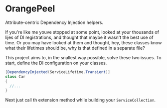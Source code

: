 # OrangePeel
Attribute-centric Dependency Injection helpers.

If you're like me youve stopped at some point, looked at your thousands of lijes of DI registrations, and thought that maybe it wasn't the best use of time.  Or you may have looked at them and thought, hey, these classes know what their lifetimes should be, why is that defined in a separate file?

This project aims to, in the snallest way possible, solve these two issues. To start, define the DI configuration on your classes.
```C#
[DependencyInjected(ServiceLifetime.Transient)]
class Car
{
  //...
}
```

Next just call th
 extension method while building your `ServiceCollection`.
